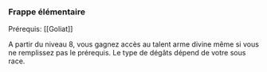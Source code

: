 ### Frappe élémentaire

Prérequis: [[Goliat]]

A partir du niveau 8, vous gagnez accès au talent arme divine même si vous ne remplissez pas le prérequis. Le type de dégâts dépend de votre sous race.

